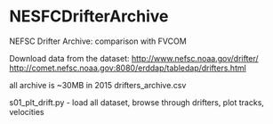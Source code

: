 # NESFCDrifterArchive

NEFSC Drifter Archive: comparison with FVCOM

Download data from the dataset:
http://www.nefsc.noaa.gov/drifter/
http://comet.nefsc.noaa.gov:8080/erddap/tabledap/drifters.html

all archive is ~30MB in 2015
drifters_archive.csv

s01_plt_drift.py - load all dataset, browse through drifters, plot tracks, velocities
